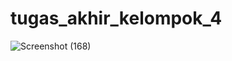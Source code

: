 # tugas_akhir_kelompok_4
![Screenshot (168)](https://user-images.githubusercontent.com/101085013/174051825-03366346-290a-4f92-bb07-480cb6847403.png)
